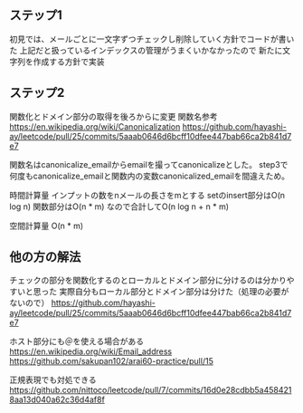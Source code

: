 ## ステップ1
初見では、メールごとに一文字ずつチェックし削除していく方針でコードが書いた
上記だと扱っているインデックスの管理がうまくいかなかったので
新たに文字列を作成する方針で実装

## ステップ2
関数化とドメイン部分の取得を後ろからに変更
関数名参考
https://en.wikipedia.org/wiki/Canonicalization
https://github.com/hayashi-ay/leetcode/pull/25/commits/5aaab0646d6bcff10dfee447bab66ca2b841d7e7

関数名はcanonicalize_emailからemailを撮ってcanonicalizeとした。
step3で何度もcanonicalize_emailと関数内の変数canonicalized_emailを間違えため。

時間計算量
インプットの数をnメールの長さをmとする
setのinsert部分はO(n log n)
関数部分はO(n * m)
なので合計してO(n log n + n * m)

空間計算量
O(n * m)

## 他の方の解法
チェックの部分を関数化するのとローカルとドメイン部分に分けるのは分かりやすいと思った
実際自分もローカル部分とドメイン部分は分けた（処理の必要がないので）
https://github.com/hayashi-ay/leetcode/pull/25/commits/5aaab0646d6bcff10dfee447bab66ca2b841d7e7

ホスト部分にも＠を使える場合がある
https://en.wikipedia.org/wiki/Email_address
https://github.com/sakupan102/arai60-practice/pull/15

正規表現でも対処できる
https://github.com/nittoco/leetcode/pull/7/commits/16d0e28cdbb5a4584218aa13d040a62c36d4af8f


